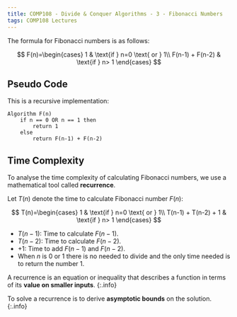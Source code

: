 ```yaml
---
title: COMP108 - Divide & Conquer Algorithms - 3 - Fibonacci Numbers
tags: COMP108 Lectures
---
```

The formula for Fibonacci numbers is as follows:

$$
F(n)=\begin{cases}
1 & \text{if } n=0 \text{ or } 1\\
F(n-1) + F(n-2) & \text{if } n> 1
\end{cases}
$$

## Pseudo Code
This is a recursive implementation:

```
Algorithm F(n)
	if n == 0 OR n == 1 then
		return 1
	else
		return F(n-1) + F(n-2)
```

## Time Complexity
To analyse the time complexity of calculating Fibonacci numbers, we use a mathematical tool called **recurrence**.

Let $T(n)$ denote the time to calculate Fibonacci number $F(n)$:

$$
T(n)=\begin{cases}
1 & \text{if } n=0 \text{ or } 1\\
T(n-1) + T(n-2) + 1 & \text{if } n> 1
\end{cases}
$$

* $T(n-1)$: Time to calculate $F(n-1)$.
* $T(n-2)$: Time to calculate $F(n-2)$.
* $+1$: Time to add $F(n-1)$ and $F(n-2)$.
* When $n$ is 0 or 1 there is no needed to divide and the only time needed is to return the number 1.

A recurrence is an equation or inequality that describes a function in terms of its **value on smaller inputs**.
{:.info}

To solve a recurrence is to derive **asymptotic bounds** on the solution.
{:.info}